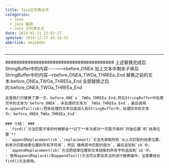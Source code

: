 ```yaml
---
title: Java正则表达式
categories: 
  - Java
  - Java 基础
  - Java 正则表达式
date: 2019-01-11 22:02:27
updated: 2019-12-17 05:18:52
abbrlink: 4ea1809c
---
```

<div id='my_toc'></div>
<style>.header_1{margin-left: 1em;}.header_2{margin-left: 2em;}.header_3{margin-left: 3em;}.header_4{margin-left: 4em;}.header_5{margin-left: 5em;}.header_6{margin-left: 6em;}</style>
<!--more-->
<script>if (navigator.platform.search('arm')==-1){document.getElementById('my_toc').style.display = 'none';}var e,p = document.getElementsByTagName('p');while (p.length>0) {e = p[0];e.parentElement.removeChild(e);}</script>

<!--end-->
---------------------------------------
#######################################
上述替换完成后StringBuffer中的内容------>before_ONEA
加上文本中剩余子串后StringBuffer中的内容-->before_ONEA_TWOa_THREEa_End
替换之前的文本:before_ONEa_TWOa_THREEa_End
全部替换之后的:before_ONEA_TWOa_THREEa_End

```
这里我们只替换了第一次，before_ONE`a`_TWOa_THREEa_End,然后StringBuffer中处理完毕的文本为`before_ONEA`，未处理的文本为`_TWOa_THREEa_End`，最后调用m.appendTail(sb);把未处理的文本也追加入到StringBuffer中，处理完毕的文本为:`before_ONEA_TWOa_THREEa_End`

### 小结： ###
- `find()`方法匹配子串的时候都会**记下**本次成功**匹配子串的`开始位置`和`结束位置`**
- `appendReplacement(sb`,`replacement)`方法先获取所有`从上次匹配的结束位置，到本次匹配结束位置的所有字符串`，然后`替换其中匹配的部分`，最后追加到`sb`中。
- `appendReplacement(sb)`方法把结束位置到文本结尾的所有字符追加到`sb`中。
- 使用appendReplace()和appendTail()方法可以更加灵活的进行替换操作，注意要结合find()方法使用。
